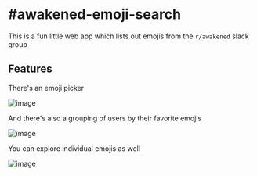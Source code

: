 # #awakened-emoji-search

This is a fun little web app which lists out emojis from the `r/awakened` slack group

## Features

There's an emoji picker

![image](https://github.com/ebanner/awakened-emojis/assets/2068912/02b9078f-b2ea-4a41-b2a5-8eaaf6f52f06)

And there's also a grouping of users by their favorite emojis

![image](https://github.com/ebanner/awakened-emojis/assets/2068912/43f3a94e-6767-4656-be83-1cef122cdb06)

You can explore individual emojis as well

![image](https://github.com/ebanner/awakened-emojis/assets/2068912/4fc222a1-be50-47eb-872c-8d7564c7e229)
